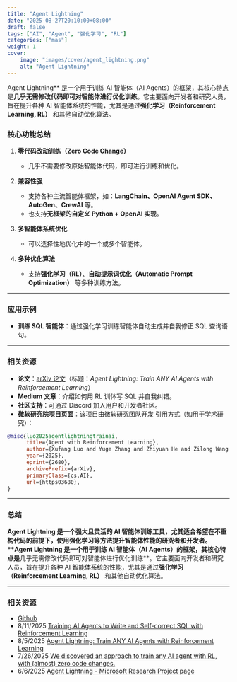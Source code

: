 ```yaml
---
title: "Agent Lightning"
date: "2025-08-27T20:10:00+08:00"
draft: false
tags: ["AI", "Agent", "强化学习", "RL"]
categories: ["mas"]
weight: 1
cover:
    image: "images/cover/agent_lightning.png"
    alt: "Agent Lightning"
---
```


Agent Lightning** 是一个用于训练 AI 智能体（AI Agents）的框架，其核心特点是**几乎无需修改代码即可对智能体进行优化训练**。它主要面向开发者和研究人员，旨在提升各种 AI 智能体系统的性能，尤其是通过**强化学习（Reinforcement Learning, RL）** 和其他自动优化算法。

### 核心功能总结

1. **零代码改动训练（Zero Code Change）**
   - 几乎不需要修改原始智能体代码，即可进行训练和优化。

2. **兼容性强**
   - 支持各种主流智能体框架，如：**LangChain、OpenAI Agent SDK、AutoGen、CrewAI** 等。
   - 也支持**无框架的自定义 Python + OpenAI 实现**。

3. **多智能体系统优化**
   - 可以选择性地优化中的一个或多个智能体。

4. **多种优化算法**
   - 支持**强化学习（RL）**、**自动提示词优化（Automatic Prompt Optimization）** 等多种训练方法。

---

### 应用示例

- **训练 SQL 智能体**：通过强化学习训练智能体自动生成并自我修正 SQL 查询语句。

---

### 相关资源

- **论文**：[arXiv 论文](https://arxiv.org/abs/2508.03680)（标题：*Agent Lightning: Train ANY AI Agents with Reinforcement Learning*）
- **Medium 文章**：介绍如何用 RL 训体写 SQL 并自我纠错。
- **社区支持**：可通过 Discord 加入用户和开发者社区。
- **微软研究院项目页面**：该项目由微软研究团队开发 引用方式（如用于学术研究）：

```bibtex
@misc{luo2025agentlightningtrainai,
      title={Agent with Reinforcement Learning}, 
      author={Xufang Luo and Yuge Zhang and Zhiyuan He and Zilong Wang and Siyun Zhao and Dongsheng Li and Luna K. Qiu and Yuqing Yang},
      year={2025},
      eprint={2680},
      archivePrefix={arXiv},
      primaryClass={cs.AI},
      url={https03680}, 
}
```

---

### 总结

**Agent Lightning 是一个强大且灵活的 AI 智能体训练工具，尤其适合希望在不重构代码的前提下，使用强化学习等方法提升智能体性能的研究者和开发者。****Agent Lightning** 是一个用于训练 AI 智能体（AI Agents）的框架，其核心特点是**几乎无需修改代码即可对智能体进行优化训练**。它主要面向开发者和研究人员，旨在提升各种 AI 智能体系统的性能，尤其是通过**强化学习（Reinforcement Learning, RL）** 和其他自动优化算法。

---

### 相关资源

- [Github](https://github.com/microsoft/agent-lightning)
- 8/11/2025 [Training AI Agents to Write and Self-correct SQL with Reinforcement Learning](https://medium.com/@yugez/training-ai-agents-to-write-and-self-correct-sql-with-reinforcement-learning-571ed31281ad)
- 8/5/2025 [Agent Lightning: Train ANY AI Agents with Reinforcement Learning](https://arxiv.org/abs/2508.03680)
- 7/26/2025 [We discovered an approach to train any AI agent with RL, with (almost) zero code changes.](https://www.reddit.com/r/LocalLLaMA/comments/1m9m670/we_discovered_an_approach_to_train_any_ai_agent/)
- 6/6/2025 [Agent Lightning - Microsoft Research Project page](https://www.microsoft.com/en-us/research/project/agent-lightning/)
